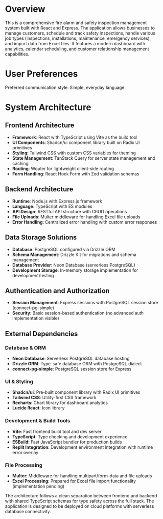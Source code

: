 # Overview

This is a comprehensive fire alarm and safety inspection management system built with React and Express. The application allows businesses to manage customers, schedule and track safety inspections, handle various job types (inspections, installations, maintenance, emergency services), and import data from Excel files. It features a modern dashboard with analytics, calendar scheduling, and customer relationship management capabilities.

# User Preferences

Preferred communication style: Simple, everyday language.

# System Architecture

## Frontend Architecture
- **Framework**: React with TypeScript using Vite as the build tool
- **UI Components**: Shadcn/ui component library built on Radix UI primitives
- **Styling**: Tailwind CSS with custom CSS variables for theming
- **State Management**: TanStack Query for server state management and caching
- **Routing**: Wouter for lightweight client-side routing
- **Form Handling**: React Hook Form with Zod validation schemas

## Backend Architecture
- **Runtime**: Node.js with Express.js framework
- **Language**: TypeScript with ES modules
- **API Design**: RESTful API structure with CRUD operations
- **File Uploads**: Multer middleware for handling Excel file uploads
- **Error Handling**: Centralized error handling with custom error responses

## Data Storage Solutions
- **Database**: PostgreSQL configured via Drizzle ORM
- **Schema Management**: Drizzle Kit for migrations and schema management
- **Database Provider**: Neon Database (serverless PostgreSQL)
- **Development Storage**: In-memory storage implementation for development/testing

## Authentication and Authorization
- **Session Management**: Express sessions with PostgreSQL session store (connect-pg-simple)
- **Security**: Basic session-based authentication (no advanced auth implementation visible)

## External Dependencies

### Database & ORM
- **Neon Database**: Serverless PostgreSQL database hosting
- **Drizzle ORM**: Type-safe database ORM with PostgreSQL dialect
- **connect-pg-simple**: PostgreSQL session store for Express

### UI & Styling
- **Shadcn/ui**: Pre-built component library with Radix UI primitives
- **Tailwind CSS**: Utility-first CSS framework
- **Recharts**: Chart library for dashboard analytics
- **Lucide React**: Icon library

### Development & Build Tools
- **Vite**: Fast frontend build tool and dev server
- **TypeScript**: Type checking and development experience
- **ESBuild**: Fast JavaScript bundler for production builds
- **Replit Integration**: Development environment integration with runtime error overlay

### File Processing
- **Multer**: Middleware for handling multipart/form-data and file uploads
- **Excel Processing**: Prepared for Excel file import functionality (implementation pending)

The architecture follows a clean separation between frontend and backend with shared TypeScript schemas for type safety across the full stack. The application is designed to be deployed on cloud platforms with serverless database connectivity.
